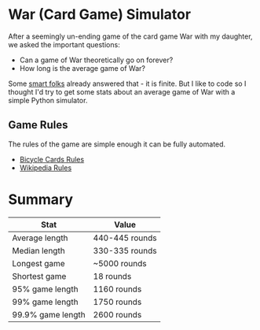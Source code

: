 # War (Card Game) Simulator

After a seemingly un-ending game of the card game War with my daughter, we asked the important questions:

* Can a game of War theoretically go on forever?
* How long is the average game of War?

Some [smart folks](https://arxiv.org/abs/1007.1371) already answered that - it is finite. But I like to code
so I thought I'd try to get some stats about an average game of War with a simple Python simulator.

## Game Rules

The rules of the game are simple enough it can be fully automated.

 * [Bicycle Cards Rules](https://bicyclecards.com/how-to-play/war/)
 * [Wikipedia Rules](https://en.wikipedia.org/wiki/War_(card_game))
 
# Summary

| Stat  | Value |
|-------|-------|
| Average length |  440-445 rounds |
| Median length  |  330-335 rounds |
| Longest game   | ~5000 rounds    |
| Shortest game  | 18 rounds       |
| 95% game length | 1160 rounds   |
| 99% game length | 1750 rounds   |
| 99.9% game length | 2600 rounds |